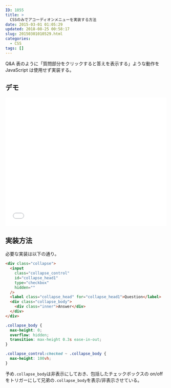 ```yaml
---
ID: 1855
title: >
  CSSのみでアコーディオンメニューを実装する方法
date: 2015-03-01 01:05:29
updated: 2018-08-25 00:58:17
slug: 20150301010529.html
categories:
  - CSS
tags: []
---
```


Q&A 表のように「質問部分をクリックすると答えを表示する」ような動作を JavaScript は使用せず実装する。

<!--more-->

## デモ

<iframe height='400' scrolling='no' title='accordion menu' src='//codepen.io/hiro0218/embed/JaYqzM/?height=408&theme-id=light&default-tab=result&embed-version=2' frameborder='no' allowtransparency='true' allowfullscreen='true' style='width: 100%;'>See the Pen <a href='https://codepen.io/hiro0218/pen/JaYqzM/'>accordion menu</a> by hiro (<a href='https://codepen.io/hiro0218'>@hiro0218</a>) on <a href='https://codepen.io'>CodePen</a>.
</iframe>

## 実装方法

必要な実装は以下の通り。

```html
<div class="collapse">
  <input
    class="collapse_control"
    id="collapse_head1"
    type="checkbox"
    hidden=""
  />
  <label class="collapse_head" for="collapse_head1">Question</label>
  <div class="collapse_body">
    <div class="inner">Answer</div>
  </div>
</div>
```

```css
.collapse_body {
  max-height: 0;
  overflow: hidden;
  transition: max-height 0.3s ease-in-out;
}

.collapse_control:checked ~ .collapse_body {
  max-height: 100vh;
}
```

予め`.collapse_body`は非表示にしておき、包括したチェックボックスの on/off をトリガーにして兄弟の`.collapse_body`を表示/非表示させている。
